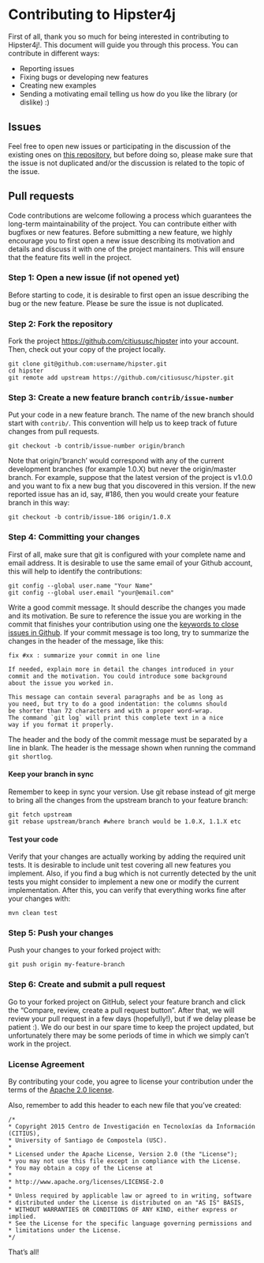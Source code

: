 # Contributing to Hipster4j

First of all, thank you so much for being interested in contributing to Hipster4j!. This document will guide you through this process. You can contribute in different ways:

- Reporting issues
- Fixing bugs or developing new features
- Creating new examples
- Sending a motivating email telling us how do you like the library (or dislike) :)

## Issues
Feel free to open new issues or participating in the discussion of the existing ones on 
[this repository](https://github.com/citiususc/hipster/issues), but before doing so, please make sure that the issue is not duplicated and/or the discussion is related to the topic of the issue.

## Pull requests
Code contributions are welcome following a process which guarantees the long-term maintainability of the project. 
You can contribute either with bugfixes or new features. Before submitting a new feature, we highly encourage you to first open a new issue describing its motivation and details and discuss it with one of the project mantainers. This will ensure that the feature fits well in the project.

### Step 1: Open a new issue (if not opened yet)
Before starting to code, it is desirable to first open an issue describing the bug or the new feature. Please be sure the issue is not duplicated.

### Step 2: Fork the repository
Fork the project https://github.com/citiususc/hipster into your account. Then, check out your copy of the project locally.
```
git clone git@github.com:username/hipster.git
cd hipster
git remote add upstream https://github.com/citiususc/hipster.git
```

### Step 3: Create a new feature branch `contrib/issue-number`
Put your code in a new feature branch. The name of the new branch should start with `contrib/`. This convention will help us to keep track of future changes from pull requests.
```
git checkout -b contrib/issue-number origin/branch
```
Note that origin/‘branch’ would correspond with any of the current development branches (for example 1.0.X) but never the origin/master branch. For example, suppose that the latest version of the project is v1.0.0 and you want to fix a new bug that you discovered in this version. If the new reported issue has an id, say, #186, then you would create your feature branch in this way:
```
git checkout -b contrib/issue-186 origin/1.0.X
```

### Step 4: Committing your changes
First of all, make sure that git is configured with your complete name and email address. It is desirable to use the same email of your Github account, this will help to identify the contributions:
```
git config --global user.name "Your Name"
git config --global user.email "your@email.com"
```
Write a good commit message. It should describe the changes you made and its motivation. Be sure to reference the issue you are working in the commit that finishes your contribution using one the [keywords to close issues in Github](https://help.github.com/articles/closing-issues-via-commit-messages/).
If your commit message is too long, try to summarize the changes in the header of the message, like this:
```
fix #xx : summarize your commit in one line

If needed, explain more in detail the changes introduced in your 
commit and the motivation. You could introduce some background 
about the issue you worked in. 

This message can contain several paragraphs and be as long as 
you need, but try to do a good indentation: the columns should 
be shorter than 72 characters and with a proper word-wrap. 
The command `git log` will print this complete text in a nice 
way if you format it properly.
```
The header and the body of the commit message must be separated by a line in blank. The header is the message shown when running the command `git shortlog`.

#### Keep your branch in sync
Remember to keep in sync your version. Use git rebase instead of git merge to bring all the changes from the upstream branch to your feature branch:

```
git fetch upstream
git rebase upstream/branch #where branch would be 1.0.X, 1.1.X etc
```

#### Test your code
Verify that your changes are actually working by adding the required unit tests. It is desirable to include unit test covering all new features you implement. Also, if you find a bug which is not currently detected by the unit tests you might consider to implement a new one or modify the current implementation. After this, you can verify that everything works fine after your changes with:

```
mvn clean test
```

### Step 5: Push your changes

Push your changes to your forked project with:
```
git push origin my-feature-branch
```

### Step 6: Create and submit a pull request
Go to your forked project on GitHub, select your feature branch and click the “Compare, review, create a pull request button”. After that, we will review your pull request in a few days (hopefully!), but if we delay please be patient :). We do our best in our spare time to keep the project updated, but unfortunately there may be some periods of time in which we simply can’t work in the project.



### License Agreement
By contributing your code, you agree to license your contribution under the terms of the [Apache 2.0 license](https://github.com/citiususc/hipster/blob/1.0.X/LICENSE).

Also, remember to add this header to each new file that you’ve created:

```
/*
* Copyright 2015 Centro de Investigación en Tecnoloxías da Información (CITIUS), 
* University of Santiago de Compostela (USC).
*
* Licensed under the Apache License, Version 2.0 (the "License");
* you may not use this file except in compliance with the License.
* You may obtain a copy of the License at
*
* http://www.apache.org/licenses/LICENSE-2.0
*
* Unless required by applicable law or agreed to in writing, software
* distributed under the License is distributed on an "AS IS" BASIS,
* WITHOUT WARRANTIES OR CONDITIONS OF ANY KIND, either express or implied.
* See the License for the specific language governing permissions and
* limitations under the License.
*/
```

That’s all!

